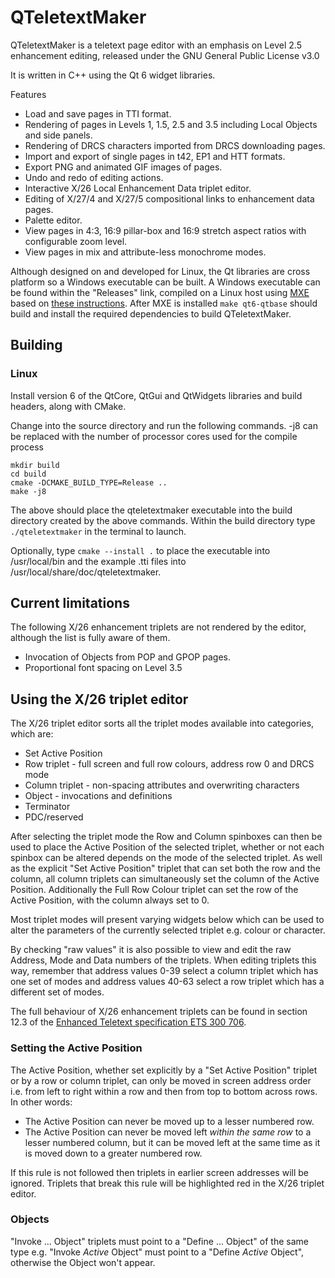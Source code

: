 # QTeletextMaker
QTeletextMaker is a teletext page editor with an emphasis on Level 2.5 enhancement editing, released under the GNU General Public License v3.0

It is written in C++ using the Qt 6 widget libraries.

Features
- Load and save pages in TTI format.
- Rendering of pages in Levels 1, 1.5, 2.5 and 3.5 including Local Objects and side panels.
- Rendering of DRCS characters imported from DRCS downloading pages.
- Import and export of single pages in t42, EP1 and HTT formats.
- Export PNG and animated GIF images of pages.
- Undo and redo of editing actions.
- Interactive X/26 Local Enhancement Data triplet editor.
- Editing of X/27/4 and X/27/5 compositional links to enhancement data pages.
- Palette editor.
- View pages in 4:3, 16:9 pillar-box and 16:9 stretch aspect ratios with configurable zoom level.
- View pages in mix and attribute-less monochrome modes.

Although designed on and developed for Linux, the Qt libraries are cross platform so a Windows executable can be built. A Windows executable can be found within the "Releases" link, compiled on a Linux host using [MXE](https://github.com/mxe/mxe) based on [these instructions](https://web.archive.org/web/20230606021352/https://blog.8bitbuddhism.com/2018/08/22/cross-compiling-windows-applications-with-mxe/). After MXE is installed `make qt6-qtbase` should build and install the required dependencies to build QTeletextMaker.

## Building
### Linux
Install version 6 of the QtCore, QtGui and QtWidgets libraries and build headers, along with CMake.

Change into the source directory and run the following commands. -j8 can be replaced with the number of processor cores used for the compile process
```
mkdir build
cd build
cmake -DCMAKE_BUILD_TYPE=Release ..
make -j8
```

The above should place the qteletextmaker executable into the build directory created by the above commands. Within the build directory type `./qteletextmaker` in the terminal to launch.

Optionally, type `cmake --install .` to place the executable into /usr/local/bin and the example .tti files into /usr/local/share/doc/qteletextmaker.

## Current limitations
The following X/26 enhancement triplets are not rendered by the editor, although the list is fully aware of them.
- Invocation of Objects from POP and GPOP pages.
- Proportional font spacing on Level 3.5

## Using the X/26 triplet editor
The X/26 triplet editor sorts all the triplet modes available into categories, which are:
- Set Active Position
- Row triplet - full screen and full row colours, address row 0 and DRCS mode
- Column triplet - non-spacing attributes and overwriting characters
- Object - invocations and definitions
- Terminator
- PDC/reserved

After selecting the triplet mode the Row and Column spinboxes can then be used to place the Active Position of the selected triplet, whether or not each spinbox can be altered depends on the mode of the selected triplet. As well as the explicit "Set Active Position" triplet that can set both the row and the column, all column triplets can simultaneously set the column of the Active Position. Additionally the Full Row Colour triplet can set the row of the Active Position, with the column always set to 0.

Most triplet modes will present varying widgets below which can be used to alter the parameters of the currently selected triplet e.g. colour or character.

By checking "raw values" it is also possible to view and edit the raw Address, Mode and Data numbers of the triplets. When editing triplets this way, remember that address values 0-39 select a column triplet which has one set of modes and address values 40-63 select a row triplet which has a different set of modes.

The full behaviour of X/26 enhancement triplets can be found in section 12.3 of the [Enhanced Teletext specification ETS 300 706](https://www.etsi.org/deliver/etsi_en/300700_300799/300706/01.02.01_60/en_300706v010201p.pdf).

### Setting the Active Position
The Active Position, whether set explicitly by a "Set Active Position" triplet or by a row or column triplet, can only be moved in screen address order i.e. from left to right within a row and then from top to bottom across rows. In other words:
- The Active Position can never be moved up to a lesser numbered row.
- The Active Position can never be moved left *within the same row* to a lesser numbered column, but it can be moved left at the same time as it is moved down to a greater numbered row.

If this rule is not followed then triplets in earlier screen addresses will be ignored. Triplets that break this rule will be highlighted red in the X/26 triplet editor.

### Objects
"Invoke ... Object" triplets must point to a "Define ... Object" of the same type e.g. "Invoke *Active* Object" must point to a "Define *Active* Object", otherwise the Object won't appear.
